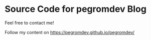 # Source Code for pegromdev Blog

Feel free to contact me!

Follow my content on https://pegromdev.github.io/pegromdev/
